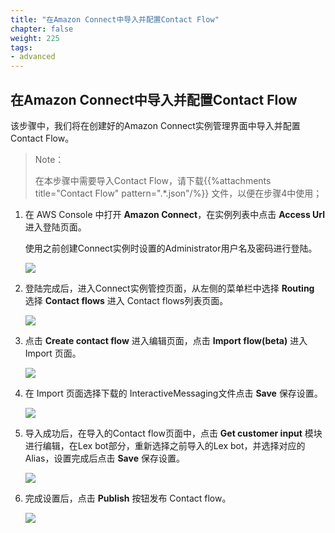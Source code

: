 ```yaml
---
title: "在Amazon Connect中导入并配置Contact Flow"
chapter: false
weight: 225
tags:
- advanced
---
```


## 在Amazon Connect中导入并配置Contact Flow

该步骤中，我们将在创建好的Amazon Connect实例管理界面中导入并配置Contact Flow。
> Note：
>
> 在本步骤中需要导入Contact Flow，请下载{{%attachments title="Contact Flow" pattern=".*\.json"/%}} 文件，以便在步骤4中使用；

1. 在 AWS Console 中打开 **Amazon Connect**，在实例列表中点击 **Access Url** 进入登陆页面。
   
   使用之前创建Connect实例时设置的Administrator用户名及密码进行登陆。 
   
   ![](/images/chatbot/importcontactflow_1.jpg?width=400px)
2. 登陆完成后，进入Connect实例管控页面，从左侧的菜单栏中选择 **Routing** 选择 **Contact flows** 进入 Contact flows列表页面。

   ![](/images/chatbot/importcontactflow_2.jpg?width=1000px)
   
3. 点击 **Create contact flow** 进入编辑页面，点击 **Import flow(beta)** 进入 Import 页面。

   ![](/images/chatbot/importcontactflow_3.jpg?width=1000px)
4. 在 Import 页面选择下载的 InteractiveMessaging文件点击 **Save** 保存设置。

   ![](/images/chatbot/importcontactflow_4.jpg?width=500px)   
5. 导入成功后，在导入的Contact flow页面中，点击 **Get customer input** 模块进行编辑，在Lex bot部分，重新选择之前导入的Lex bot，并选择对应的Alias，设置完成后点击 **Save** 保存设置。

   ![](/images/chatbot/importcontactflow_5.jpg?width=1000px)
   
6. 完成设置后，点击 **Publish** 按钮发布 Contact flow。

   ![](/images/chatbot/importcontactflow_6.jpg?width=1000px)
   